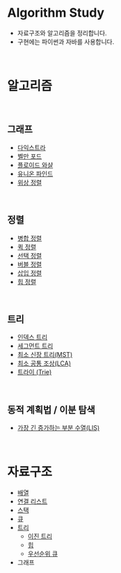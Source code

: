 # Algorithm Study

* 자료구조와 알고리즘을 정리합니다.
* 구현에는 파이썬과 자바를 사용합니다.

<br>

# 알고리즘

<br>

## 그래프

* [다익스트라](https://github.com/HYEEWON/algorithm-study/blob/main/graph/dijkstra.md)
* [벨만 포드](https://github.com/HYEEWON/algorithm-study/blob/main/graph/bellman-ford.md)
* [플로이드 와샬](https://github.com/HYEEWON/algorithm-study/blob/main/graph/floyd-warshall.md)
* [유니온 파인드](https://github.com/HYEEWON/algorithm-study/blob/main/graph/union-find.md)
* [위상 정렬](https://github.com/HYEEWON/algorithm-study/blob/main/graph/topological-sort.md)

<br>

## 정렬

* [병합 정렬](https://github.com/HYEEWON/algorithm-study/blob/main/sorting/sort.md#병합-정렬)
* [퀵 정렬](https://github.com/HYEEWON/algorithm-study/blob/main/sorting/sort.md#퀵-정렬)
* [선택 정렬](https://github.com/HYEEWON/algorithm-study/blob/main/sorting/sort.md#선택-정렬)
* [버블 정렬](https://github.com/HYEEWON/algorithm-study/blob/main/sorting/sort.md#버블-정렬)
* [삽입 정렬](https://github.com/HYEEWON/algorithm-study/blob/main/sorting/sort.md#삽입-정렬)
* [힙 정렬](https://github.com/HYEEWON/algorithm-study/blob/main/sorting/sort.md#힙-정렬)

<br>

## 트리
* [인덱스 트리](https://github.com/HYEEWON/algorithm-study/blob/main/tree/index-tree.md)
* [세그먼트 트리](https://github.com/HYEEWON/algorithm-study/blob/main/tree/segment-tree.md)
* [최소 신장 트리(MST)](https://github.com/HYEEWON/algorithm-study/blob/main/tree/mst.md)
* [최소 공통 조상(LCA)](https://github.com/HYEEWON/algorithm-study/blob/main/tree/lca.md)
* [트라이 (Trie)](https://github.com/HYEEWON/algorithm-study/blob/main/tree/trie.md)

<br>

## 동적 계획법 / 이분 탐색
* [가장 긴 증가하는 부분 수열(LIS)](https://github.com/HYEEWON/algorithm-study/blob/main/longest-increasing-subsequence/lis.md)

<br>

# 자료구조
* [배열](https://github.com/HYEEWON/algorithm-study/blob/main/data-structure/data-structure.md#배열)
* [연결 리스트](https://github.com/HYEEWON/algorithm-study/blob/main/data-structure/data-structure.md#연결-리스트)
* [스택](https://github.com/HYEEWON/algorithm-study/blob/main/data-structure/data-structure.md#스택)
* [큐](https://github.com/HYEEWON/algorithm-study/blob/main/data-structure/data-structure.md#큐)
* [트리](https://github.com/HYEEWON/algorithm-study/blob/main/data-structure/tree.md)
  * [이진 트리](https://github.com/HYEEWON/algorithm-study/blob/main/data-structure/tree.md#이진-트리-Binary-Tree)
  * [힙](https://github.com/HYEEWON/algorithm-study/blob/main/data-structure/tree.md#힙-Heap)
  * [우선순위 큐](https://github.com/HYEEWON/algorithm-study/blob/main/data-structure/tree.md#우선순위-큐-Priority-Queue)
* 그래프
